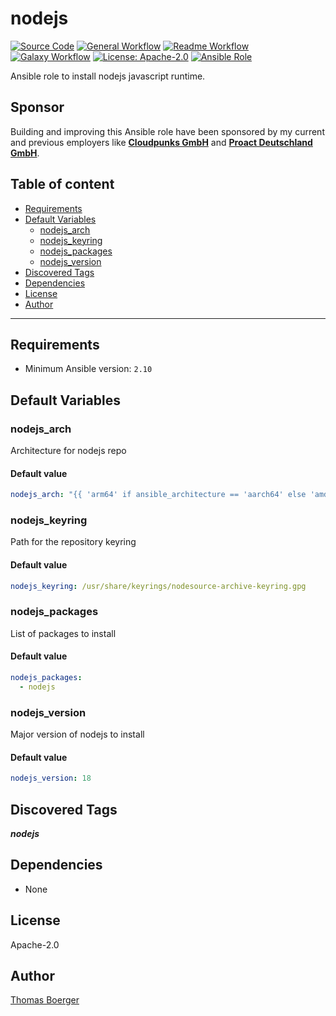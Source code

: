 # nodejs

[![Source Code](https://img.shields.io/badge/github-source%20code-blue?logo=github&logoColor=white)](https://github.com/rolehippie/nodejs)
[![General Workflow](https://github.com/rolehippie/nodejs/actions/workflows/general.yml/badge.svg)](https://github.com/rolehippie/nodejs/actions/workflows/general.yml)
[![Readme Workflow](https://github.com/rolehippie/nodejs/actions/workflows/docs.yml/badge.svg)](https://github.com/rolehippie/nodejs/actions/workflows/docs.yml)
[![Galaxy Workflow](https://github.com/rolehippie/nodejs/actions/workflows/galaxy.yml/badge.svg)](https://github.com/rolehippie/nodejs/actions/workflows/galaxy.yml)
[![License: Apache-2.0](https://img.shields.io/github/license/rolehippie/nodejs)](https://github.com/rolehippie/nodejs/blob/master/LICENSE)
[![Ansible Role](https://img.shields.io/badge/role-rolehippie.nodejs-blue)](https://galaxy.ansible.com/rolehippie/nodejs)

Ansible role to install nodejs javascript runtime.

## Sponsor

Building and improving this Ansible role have been sponsored by my current and previous employers like **[Cloudpunks GmbH](https://cloudpunks.de)** and **[Proact Deutschland GmbH](https://www.proact.eu)**.

## Table of content

- [Requirements](#requirements)
- [Default Variables](#default-variables)
  - [nodejs_arch](#nodejs_arch)
  - [nodejs_keyring](#nodejs_keyring)
  - [nodejs_packages](#nodejs_packages)
  - [nodejs_version](#nodejs_version)
- [Discovered Tags](#discovered-tags)
- [Dependencies](#dependencies)
- [License](#license)
- [Author](#author)

---

## Requirements

- Minimum Ansible version: `2.10`

## Default Variables

### nodejs_arch

Architecture for nodejs repo

#### Default value

```YAML
nodejs_arch: "{{ 'arm64' if ansible_architecture == 'aarch64' else 'amd64' }}"
```

### nodejs_keyring

Path for the repository keyring

#### Default value

```YAML
nodejs_keyring: /usr/share/keyrings/nodesource-archive-keyring.gpg
```

### nodejs_packages

List of packages to install

#### Default value

```YAML
nodejs_packages:
  - nodejs
```

### nodejs_version

Major version of nodejs to install

#### Default value

```YAML
nodejs_version: 18
```

## Discovered Tags

**_nodejs_**


## Dependencies

- None

## License

Apache-2.0

## Author

[Thomas Boerger](https://github.com/tboerger)
